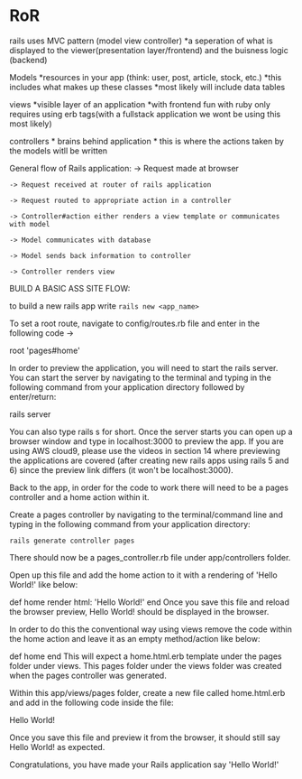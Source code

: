 # RoR
rails uses MVC pattern (model view controller)
    *a seperation of what is displayed to the viewer(presentation layer/frontend) and the buisness logic (backend)

Models
    *resources in your app (think: user, post, article, stock, etc.)
        *this includes what makes up these classes
    *most likely will include data tables 

views
    *visible layer of an application
    *with frontend fun with ruby only requires using erb tags(with a fullstack application we wont be using this most likely) 

controllers
    * brains behind application
    * this is where the actions taken by the models witll be written


General flow of Rails application:
    -> Request made at browser

    -> Request received at router of rails application

    -> Request routed to appropriate action in a controller

    -> Controller#action either renders a view template or communicates with model

    -> Model communicates with database

    -> Model sends back information to controller

    -> Controller renders view


BUILD A BASIC ASS SITE FLOW:


to build a new rails app write ```rails new <app_name>```

To set a root route, navigate to config/routes.rb file and enter in the following code ->

root 'pages#home'

In order to preview the application, you will need to start the rails server. You can start the server by navigating to the terminal and typing in the following command from your application directory followed by enter/return:

rails server

You can also type rails s for short. Once the server starts you can open up a browser window and type in localhost:3000 to preview the app. If you are using AWS cloud9, please use the videos in section 14 where previewing the applications are covered (after creating new rails apps using rails 5 and 6) since the preview link differs (it won't be localhost:3000).

Back to the app, in order for the code to work there will need to be a pages controller and a home action within it.

Create a pages controller by navigating to the terminal/command line and typing in the following command from your application directory:

```rails generate controller pages```

There should now be a pages_controller.rb file under app/controllers folder.

Open up this file and add the home action to it with a rendering of 'Hello World!' like below:

def home
  render html: 'Hello World!'
end
Once you save this file and reload the browser preview, Hello World! should be displayed in the browser.

In order to do this the conventional way using views remove the code within the home action and leave it as an empty method/action like below:

def home
end
This will expect a home.html.erb template under the pages folder under views. This pages folder under the views folder was created when the pages controller was generated.

Within this app/views/pages folder, create a new file called home.html.erb and add in the following code inside the file:

Hello World!

Once you save this file and preview it from the browser, it should still say Hello World! as expected.

Congratulations, you have made your Rails application say 'Hello World!'